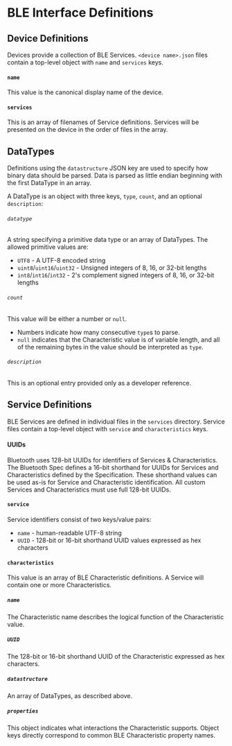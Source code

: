 # BLE Interface Definitions

## Device Definitions
Devices provide a collection of BLE Services.
`<device name>.json` files contain a top-level object with `name` and `services` keys.

#### `name`
This value is the canonical display name of the device.

#### `services`
This is an array of filenames of Service definitions.
Services will be presented on the device in the order of files in the array.

## DataTypes
Definitions using the `datastructure` JSON key are used to specify how binary data should be parsed.
Data is parsed as little endian beginning with the first DataType in an array.

A DataType is an object with three keys, `type`, `count`, and an optional `description`:

###### `datatype`
A string specifying a primitive data type or an array of DataTypes.
The allowed primitive values are:
* `UTF8` - A UTF-8 encoded string
* `uint8`/`uint16`/`uint32` - Unsigned integers of 8, 16, or 32-bit lengths
* `int8`/`int16`/`int32` - 2's complement signed integers of 8, 16, or 32-bit lengths

###### `count`
This value will be either a number or `null`.
* Numbers indicate how many consecutive `type`s to parse.
* `null` indicates that the Characteristic value is of variable length,
  and all of the remaining bytes in the value should be interpreted as `type`.

###### `description`
This is an optional entry provided only as a developer reference.

## Service Definitions
BLE Services are defined in individual files in the `services` directory.
Service files contain a top-level object with `service` and `characteristics` keys.

#### UUIDs
Bluetooth uses 128-bit UUIDs for identifiers of Services & Characteristics. 
The Bluetooth Spec defines a 16-bit shorthand for UUIDs for Services and Characteristics
defined by the Specification.
These shorthand values can be used as-is for Service and Characteristic identification.
All custom Services and Characteristics must use full 128-bit UUIDs.

#### `service`
Service identifiers consist of two keys/value pairs:
* `name` - human-readable UTF-8 string
* `UUID` - 128-bit or 16-bit shorthand UUID values expressed as hex characters

#### `characteristics`
This value is an array of BLE Characteristic definitions.
A Service will contain one or more Characteristics.

##### `name`
The Characteristic name describes the logical function of the Characteristic value.

##### `UUID`
The 128-bit or 16-bit shorthand UUID of the Characteristic expressed as hex characters.

##### `datastructure`
An array of DataTypes, as described above.

##### `properties`
This object indicates what interactions the Characteristic supports.
Object keys directly correspond to common BLE Characteristic property names.
